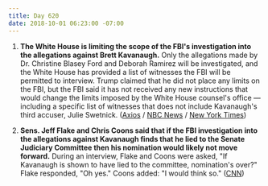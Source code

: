 ```yaml
---
title: Day 620
date: 2018-10-01 06:23:00 -07:00
---
```


1. **The White House is limiting the scope of the FBI's investigation into the allegations against Brett Kavanaugh.** Only the allegations made by Dr. Christine Blasey Ford and Deborah Ramirez will be investigated, and the White House has provided a list of witnesses the FBI will be permitted to interview. Trump claimed that he did not place any limits on the FBI, but the FBI said it has not received any new instructions that would change the limits imposed by the White House counsel's office — including a specific list of witnesses that does not include Kavanaugh's third accuser, Julie Swetnick. ([Axios](https://www.axios.com/white-house-brett-kavanaugh-investigation-sexual-assault-464ade88-e74b-4074-a656-8323a3c504ad.html) / [NBC News](https://www.nbcnews.com/politics/politics-news/white-house-limits-scope-fbi-s-investigation-allegations-against-brett-n915061) / [New York Times](https://www.nytimes.com/2018/09/30/us/politics/fbi-kavanaugh-investigation-scope-democrats.html))

2. **Sens. Jeff Flake and Chris Coons said that if the FBI investigation into the allegations against Kavanaugh finds that he lied to the Senate Judiciary Committee then his nomination would likely not move forward.** During an interview, Flake and Coons were asked, "If Kavanaugh is shown to have lied to the committee, nomination's over?" Flake responded, "Oh yes." Coons added: "I would think so." ([CNN](https://www.cnn.com/2018/09/30/politics/flake-fbi-kavanaugh-investigation/index.html))